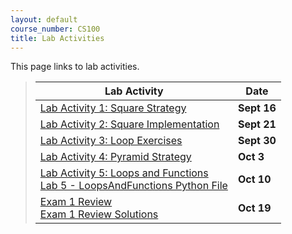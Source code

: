 ```yaml
---
layout: default
course_number: CS100
title: Lab Activities
---
```


This page links to lab activities.

> Lab Activity                                                                           |     Date    |
> -------------------------------------------------------------------------------------- | ----------- |
> [Lab Activity 1: Square Strategy](CPADS_Lab1.pdf)                                      | **Sept 16** |
> [Lab Activity 2: Square Implementation](CPADS_Lab2.pdf)                                | **Sept 21** |
> [Lab Activity 3: Loop Exercises](CPADS_Lab3.pdf)                                       | **Sept 30** |
> [Lab Activity 4: Pyramid Strategy](CPADS_Lab4.pdf)                                     | **Oct 3**   |
> [Lab Activity 5: Loops and Functions](CPADS_Lab5.pdf) <br> [Lab 5 - LoopsAndFunctions Python File](LoopsAndFunctions.py) | **Oct 10**  |
> [Exam 1 Review](CPADS_Exam1_Review.pdf) <br> [Exam 1 Review Solutions](CPADS_Exam1_Review_Solutions.pdf) | **Oct 19**  |

<!--
> Assignment                                                                             |     Due     |
> -------------------------------------------------------------------------------------- | ----------- |
> [Assignment 1: Basic Drawing](CPADS_Assignment_1.pdf)                                  | **Sept 14** |
> [Assignment 1b: Basic Drawing](CPADS_Assignment_1b.pdf)                                | **Sept 16** |
> [Assignment 2: Hello Python](CPADS_Assignment_2.pdf)                                   | **Sept 18** |
> [Assignment 3: Up and Down!](CPADS_Assignment_3.pdf) <br> [stairs.py](src/Assign3/stairs.py)    | **Sept 25** |
> [Reading Activity 1](CPADS_Reading_Activity_1.pdf) <br> [pyramid.py](src/Reading1/pyramid.py)   | **Sept 28** |
> [Lab Activity 1](CPADS_Lab_Activity_1.pdf) <br> [Lab_Activity_1.zip](src/Lab_Activity_1.zip)    | **Oct 5**   |
> [Lab Activity 2](CPADS_Lab_Activity_2.pdf) <br> [Lab_Activity_2.zip](src/Lab_Activity_2.zip)    | **Oct 14**   |
> [CPADS_feedback.pdf](CPADS_feedback.pdf) <br> [CPADS_feedback.docx](CPADS_feedback.docx)    | **Oct 21**   |
> [Assignment 4: Loops](CPADS_Assignment_4.pdf) <br> [Assign4.zip](src/Assign4.zip)    | **Oct 28** |
> [Lab Activity 3](CPADS_Lab_Activity_3.pdf) <br> [Lab_Activity_3.zip](src/Lab_Activity_3.zip)    | **Nov 2**   |
> [Reading Activity 3](CPADS_Reading_Activity_3.pdf)                                              | **Nov 9** |
> [Quiz 2 Redo](src/Quiz_2_Redo.zip)                                              | **Nov 13** |
> [Assignment 5: Pi and Blizzard](CPADS_Assignment_5.pdf) <br> [Assign5.zip](src/Assign5.zip)    | **Nov 18** |
> [Final Project](CPADS_FinalProject.pdf)    | **Dec 16/18** |
-->
